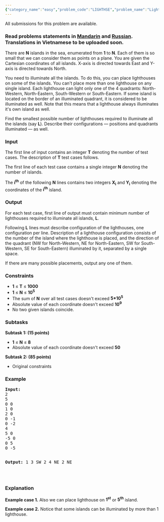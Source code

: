 ```yaml
---
{"category_name":"easy","problem_code":"LIGHTHSE","problem_name":"Lighthouses","languages_supported":{"0":"ADA","1":"ASM","2":"BASH","3":"BF","4":"C","5":"C99 strict","6":"CAML","7":"CLOJ","8":"CLPS","9":"CPP 4.3.2","10":"CPP 4.9.2","11":"CPP14","12":"CS2","13":"D","14":"ERL","15":"FORT","16":"FS","17":"GO","18":"HASK","19":"ICK","20":"ICON","21":"JAVA","22":"JS","23":"LISP clisp","24":"LISP sbcl","25":"LUA","26":"NEM","27":"NICE","28":"NODEJS","29":"PAS fpc","30":"PAS gpc","31":"PERL","32":"PERL6","33":"PHP","34":"PIKE","35":"PRLG","36":"PYPY","37":"PYTH","38":"PYTH 3.4","39":"RUBY","40":"SCALA","41":"SCM chicken","42":"SCM guile","43":"SCM qobi","44":"ST","45":"TCL","46":"TEXT","47":"WSPC"},"max_timelimit":2,"source_sizelimit":50000,"problem_author":"eartemov","problem_tester":"kevinsogo","date_added":"23-07-2015","tags":{"0":"ad","1":"eartemov","2":"easy","3":"sept15"},"editorial_url":"http://discuss.codechef.com/problems/LIGHTHSE","time":{"view_start_date":1442223000,"submit_start_date":1442223000,"visible_start_date":1442223000,"end_date":1735669800},"layout":"problem"}
---
```

<span class="solution-visible-txt">All submissions for this problem are available.</span><h3> Read problems statements in <a target="_blank" href="http://www.codechef.com/download/translated/SEPT15/mandarin/LIGHTHSE.pdf">Mandarin</a> and <a target="_blank" href="http://www.codechef.com/download/translated/SEPT15/russian/LIGHTHSE.pdf">Russian</a>. Translations in Vietnamese to be uploaded soon.</h3>
<p>There are <b>N</b> islands in the sea, enumerated from <b>1</b> to <b>N</b>. Each of them is so small that we can consider them as points on a plane. You are given the Cartesian coordinates of all islands. X-axis is directed towards East and Y-axis is directed towards North.</p>
<p>You need to illuminate all the islands. To do this, you can place lighthouses on some of the islands. You can't place more than one lighthouse on any single island. Each lighthouse can light only one of the 4 quadrants: North-Western, North-Eastern, South-Western or South-Eastern. If some island is located on the border of an illuminated quadrant, it is considered to be illuminated as well. Note that this means that a lighthouse always illuminates it's own island as well.</p>
<p>Find the smallest possible number of lighthouses required to illuminate all the islands (say <b>L</b>). Describe their configurations — positions and quadrants illuminated — as well.</p>
<h3>Input</h3>
<p>The first line of input contains an integer <b>T</b> denoting the number of test cases. The description of <b>T</b> test cases follows.</p>
<p>The first line of each test case contains a single integer <b>N</b> denoting the number of islands.</p>
<p>The <b>i<sup>th</sup></b> of the following <b>N</b> lines contains two integers <b>X<sub>i</sub></b> and <b>Y<sub>i</sub></b> denoting the coordinates of the <b>i<sup>th</sup></b> island.</p>
<h3>Output</h3>
<p>For each test case, first line of output must contain minimum number of lighthouses required to illuminate all islands, <b>L</b>.</p>
<p>Following <b>L</b> lines must describe configuration of the lighthouses, one configuration per line. Description of a lighthouse configuration consists of the number of the island where the lighthouse is placed, and the direction of the quadrant (NW for North-Western, NE for North-Eastern, SW for South-Western, SE for South-Eastern) illuminated by it, separated by a single space.</p>
<p>If there are many possible placements, output any one of them.</p>
<h3>Constraints</h3>
<ul>
<li><b>1</b> ≤ <b>T</b> ≤ <b>1000</b></li>
<li><b>1</b> ≤ <b>N</b> ≤ <b>10<sup>5</sup></b></li>
<li>The sum of <b>N</b> over all test cases doesn't exceed <b>5*10<sup>5</sup></b></li>
<li>Absolute value of each coordinate doesn't exceed <b>10<sup>9</sup></b></li>
<li>No two given islands coincide.</li>
</ul>
<h3>Subtasks</h3>
<p><b>Subtask 1: (15 points)</b></p>
<ul>
<li><b>1</b> ≤ <b>N</b> ≤ <b>8</b></li>
<li>Absolute value of each coordinate doesn't exceed <b>50</b></li>
</ul>

<p><b>Subtask 2: (85 points)</b></p>
<ul>
<li>Original constraints</li>
</ul>
<h3>Example</h3>
<pre><b>Input:</b>
2
5
0 0
1 0
2 0
0 -1
0 -2
4
5 0
-5 0
0 5
0 -5

<b>Output:</b>
1
3 SW
2
4 NE
2 NE

</pre><h3>Explanation</h3>
<p><b>Example case 1.</b> Also we can place lighthouse on <b>1<sup>st</sup></b> or <b>5<sup>th</sup></b> island.</p>
<p><b>Example case 2.</b> Notice that some islands can be illuminated by more than 1 lighthouse.</p>
